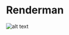 # Renderman
![alt text](https://github.com/NCCA/mscproject2017-jroy1992/blob/master/pen_final1.png)
